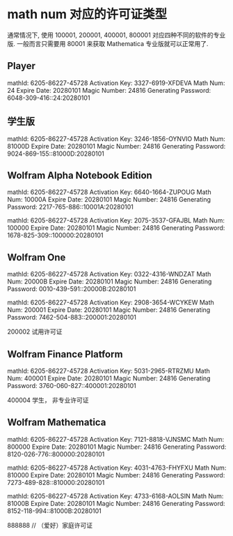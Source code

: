 # math num 对应的许可证类型

通常情况下, 使用 100001, 200001, 400001, 800001 对应四种不同的软件的专业版.
一般而言只需要用 80001 来获取 Mathematica 专业版就可以正常用了.

## Player

mathId: 6205-86227-45728
Activation Key: 3327-6919-XFDEVA
Math Num: 24
Expire Date: 20280101
Magic Number: 24816
Generating Password: 6048-309-416::24:20280101

## 学生版

mathId: 6205-86227-45728
Activation Key: 3246-1856-OYNVIO
Math Num: 81000D
Expire Date: 20280101
Magic Number: 24816
Generating Password: 9024-869-155::81000D:20280101

## Wolfram Alpha Notebook Edition

mathId: 6205-86227-45728
Activation Key: 6640-1664-ZUPOUG
Math Num: 10000A
Expire Date: 20280101
Magic Number: 24816
Generating Password: 2217-765-886::10001A:20280101

mathId: 6205-86227-45728
Activation Key: 2075-3537-GFAJBL
Math Num: 100000
Expire Date: 20280101
Magic Number: 24816
Generating Password: 1678-825-309::100000:20280101

## Wolfram One

mathId: 6205-86227-45728
Activation Key: 0322-4316-WNDZAT
Math Num: 20000B
Expire Date: 20280101
Magic Number: 24816
Generating Password: 0010-439-591::20000B:20280101

mathId: 6205-86227-45728
Activation Key: 2908-3654-WCYKEW
Math Num: 200001
Expire Date: 20280101
Magic Number: 24816
Generating Password: 7462-504-883::200001:20280101

200002 试用许可证

## Wolfram Finance Platform
mathId: 6205-86227-45728
Activation Key: 5031-2965-RTRZMU
Math Num: 400001
Expire Date: 20280101
Magic Number: 24816
Generating Password: 3760-060-827::400001:20280101

400004 学生， 非专业许可证

## Wolfram Mathematica
mathId: 6205-86227-45728
Activation Key: 7121-8818-VJNSMC
Math Num: 800000 
Expire Date: 20280101
Magic Number: 24816
Generating Password: 8120-026-776::800000:20280101

mathId: 6205-86227-45728
Activation Key: 4031-4763-FHYFXU
Math Num: 810000
Expire Date: 20280101
Magic Number: 24816
Generating Password: 7273-489-828::810000:20280101

mathId: 6205-86227-45728
Activation Key: 4733-6168-AOLSIN
Math Num: 81000B
Expire Date: 20280101
Magic Number: 24816
Generating Password: 8152-118-994::81000B:20280101

888888 // （爱好）家庭许可证
